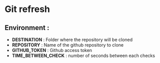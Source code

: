 # Git refresh

## Environment :

- **DESTINATION** : Folder where the repository will be cloned
- **REPOSITORY** : Name of the github repository to clone
- **GITHUB_TOKEN** : Github access token
- **TIME_BETWEEN_CHECK** : number of seconds between each checks

